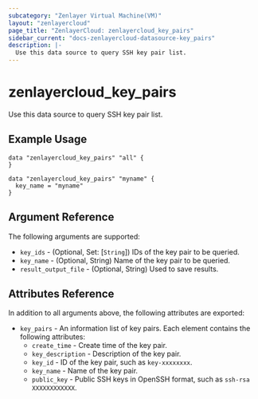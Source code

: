```yaml
---
subcategory: "Zenlayer Virtual Machine(VM)"
layout: "zenlayercloud"
page_title: "ZenlayerCloud: zenlayercloud_key_pairs"
sidebar_current: "docs-zenlayercloud-datasource-key_pairs"
description: |-
  Use this data source to query SSH key pair list.
---
```


# zenlayercloud_key_pairs

Use this data source to query SSH key pair list.

## Example Usage

```hcl
data "zenlayercloud_key_pairs" "all" {
}

data "zenlayercloud_key_pairs" "myname" {
  key_name = "myname"
}
```

## Argument Reference

The following arguments are supported:

* `key_ids` - (Optional, Set: [`String`]) IDs of the key pair to be queried.
* `key_name` - (Optional, String) Name of the key pair to be queried.
* `result_output_file` - (Optional, String) Used to save results.

## Attributes Reference

In addition to all arguments above, the following attributes are exported:

* `key_pairs` - An information list of key pairs. Each element contains the following attributes:
   * `create_time` - Create time of the key pair.
   * `key_description` - Description of the key pair.
   * `key_id` - ID of the key pair, such as `key-xxxxxxxx`.
   * `key_name` - Name of the key pair.
   * `public_key` - Public SSH keys in OpenSSH format, such as `ssh-rsa XXXXXXXXXXXX`.


